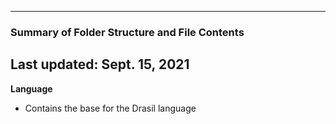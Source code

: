 --------------------------------------------------
### Summary of Folder Structure and File Contents
Last updated: Sept. 15, 2021
--------------------------------------------------

**Language**
  - Contains the base for the Drasil language
